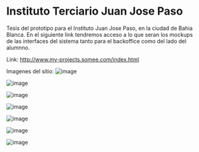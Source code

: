 # Instituto Terciario Juan Jose Paso
Tesis del prototipo para el Instituto Juan Jose Paso, en la ciudad de Bahia Blanca.
En el siguiente link tendremos acceso a lo que seran los mockups de las interfaces del sistema tanto para el backoffice como del lado del alumnno.

Link: http://www.my-projects.somee.com/index.html

Imagenes del sitio:
![image](https://user-images.githubusercontent.com/18125794/175796058-bd476136-c86e-4697-afe7-1068a76f578e.png)


![image](https://user-images.githubusercontent.com/18125794/175796119-5e417590-a97e-454e-9840-ad475d801de8.png)


![image](https://user-images.githubusercontent.com/18125794/175796128-7eb57232-e9d6-4153-a491-c407a8873c94.png)


![image](https://user-images.githubusercontent.com/18125794/175796137-f2ca3dda-bc5b-457a-a752-e6b9cc7f24d0.png)


![image](https://user-images.githubusercontent.com/18125794/175796156-013c35cf-2740-4159-ac76-e6901f4e9ede.png)


![image](https://user-images.githubusercontent.com/18125794/175796147-c777a54f-3d0d-4d34-a4b4-08053f801f75.png)


![image](https://user-images.githubusercontent.com/18125794/175796166-331efe99-ddb9-481b-92d9-b7a0ba58556a.png)

